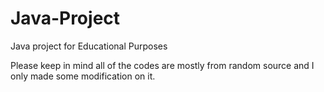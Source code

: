 # Java-Project
Java project for Educational Purposes

Please keep in mind all of the codes are mostly from random source and I only made some modification on it.
